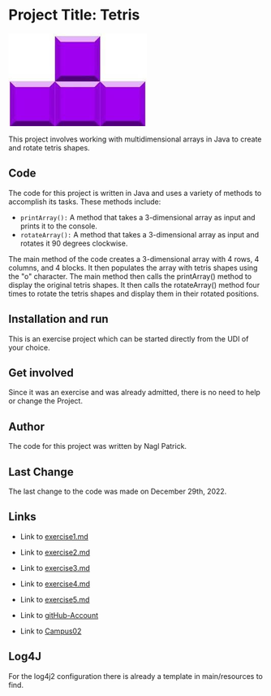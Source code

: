 # Project Title: Tetris
![Tetris](./resources/images/Tetris%20Image.jpg)

This project involves working with multidimensional arrays in Java to create and rotate tetris shapes.

## Code
The code for this project is written in Java and uses a variety of methods to accomplish its tasks. These methods include:

+ `printArray():` A method that takes a 3-dimensional array as input and prints it to the console.
+ `rotateArray():` A method that takes a 3-dimensional array as input and rotates it 90 degrees clockwise.

The main method of the code creates a 3-dimensional array with 4 rows, 4 columns, and 4 blocks. It then populates the array with tetris shapes using the "o" character. The main method then calls the printArray() method to display the original tetris shapes. It then calls the rotateArray() method four times to rotate the tetris shapes and display them in their rotated positions.

## Installation and run

This is an exercise project which can be started directly from the UDI of your choice.

## Get involved

Since it was an exercise and was already admitted, there is no need to help or change the Project.

## Author
The code for this project was written by Nagl Patrick.

## Last Change
The last change to the code was made on December 29th, 2022.

## Links

+ Link to [exercise1.md](exercise1.md)

+ Link to [exercise2.md](exercise2.md)

+ Link to [exercise3.md](exercise3.md)

+ Link to [exercise4.md](exercise4.md)

+ Link to [exercise5.md](exercise5.md)

+ Link to [gitHub-Account](https://github.com/NaglPatrick)

+ Link to [Campus02](https://www.campus02.at)

## Log4J

For the log4j2 configuration there is already a template in main/resources to find.